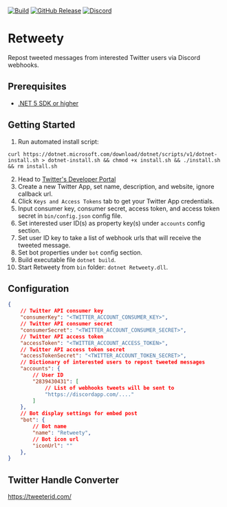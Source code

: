 [![Build](https://github.com/versx/Retweety/workflows/.NET/badge.svg)](https://github.com/versx/Retweety/actions)
[![GitHub Release](https://img.shields.io/github/release/versx/Retweety.svg)](https://github.com/versx/Retweety/releases/)
[![Discord](https://img.shields.io/discord/552003258000998401.svg?label=&logo=discord&logoColor=ffffff&color=7389D8&labelColor=6A7EC2)](https://discord.gg/zZ9h9Xa)  


# Retweety  
Repost tweeted messages from interested Twitter users via Discord webhooks.  

## Prerequisites  
- [.NET 5 SDK or higher](https://dotnet.microsoft.com/en-us/download/dotnet/5.0)  

## Getting Started  

1. Run automated install script:  
```
curl https://dotnet.microsoft.com/download/dotnet/scripts/v1/dotnet-install.sh > dotnet-install.sh && chmod +x install.sh && ./install.sh && rm install.sh
```
2. Head to [Twitter's Developer Portal](https://developer.twitter.com/en/portal/dashboard)  
3. Create a new Twitter App, set name, description, and website, ignore callback url.  
4. Click `Keys and Access Tokens` tab to get your Twitter App credentials.  
5. Input consumer key, consumer secret, access token, and access token secret in `bin/config.json` config file.  
6. Set interested user ID(s) as property key(s) under `accounts` config section.  
7. Set user ID key to take a list of webhook urls that will receive the tweeted message.  
8. Set bot properties under `bot` config section.  
9. Build executable file `dotnet build`.  
10. Start Retweety from `bin` folder: `dotnet Retweety.dll`.  


## Configuration  
```json
{
    // Twitter API consumer key
    "consumerKey": "<TWITTER_ACCOUNT_CONSUMER_KEY>",
    // Twitter API consumer secret
    "consumerSecret": "<TWITTER_ACCOUNT_CONSUMER_SECRET>",
    // Twitter API access token
    "accessToken": "<TWITTER_ACCOUNT_ACCESS_TOKEN>",
    // Twitter API access token secret
    "accessTokenSecret": "<TWITTER_ACCOUNT_TOKEN_SECRET>",
    // Dictionary of interested users to repost tweeted messages
    "accounts": {
        // User ID
        "2839430431": [
            // List of webhooks tweets will be sent to
            "https://discordapp.com/...."
        ]
    },
    // Bot display settings for embed post
    "bot": {
        // Bot name
        "name": "Retweety",
        // Bot icon url
        "iconUrl": ""
    },
}
```


## Twitter Handle Converter  
https://tweeterid.com/  